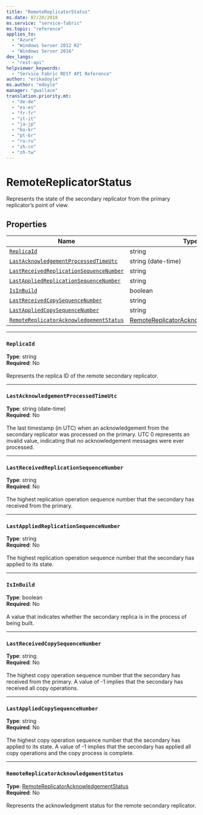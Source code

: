 ```yaml
---
title: "RemoteReplicatorStatus"
ms.date: 07/20/2018
ms.service: "service-fabric"
ms.topic: "reference"
applies_to: 
  - "Azure"
  - "Windows Server 2012 R2"
  - "Windows Server 2016"
dev_langs: 
  - "rest-api"
helpviewer_keywords: 
  - "Service Fabric REST API Reference"
author: "erikadoyle"
ms.author: "edoyle"
manager: "gwallace"
translation.priority.mt: 
  - "de-de"
  - "es-es"
  - "fr-fr"
  - "it-it"
  - "ja-jp"
  - "ko-kr"
  - "pt-br"
  - "ru-ru"
  - "zh-cn"
  - "zh-tw"
---
```

# RemoteReplicatorStatus

Represents the state of the secondary replicator from the primary replicator’s point of view.


## Properties
| Name | Type | Required |
| --- | --- | --- |
| [`ReplicaId`](#replicaid) | string | No |
| [`LastAcknowledgementProcessedTimeUtc`](#lastacknowledgementprocessedtimeutc) | string (date-time) | No |
| [`LastReceivedReplicationSequenceNumber`](#lastreceivedreplicationsequencenumber) | string | No |
| [`LastAppliedReplicationSequenceNumber`](#lastappliedreplicationsequencenumber) | string | No |
| [`IsInBuild`](#isinbuild) | boolean | No |
| [`LastReceivedCopySequenceNumber`](#lastreceivedcopysequencenumber) | string | No |
| [`LastAppliedCopySequenceNumber`](#lastappliedcopysequencenumber) | string | No |
| [`RemoteReplicatorAcknowledgementStatus`](#remotereplicatoracknowledgementstatus) | [RemoteReplicatorAcknowledgementStatus](sfclient-v63-model-remotereplicatoracknowledgementstatus.md) | No |

____
### `ReplicaId`
__Type__: string <br/>
__Required__: No<br/>
<br/>
Represents the replica ID of the remote secondary replicator.

____
### `LastAcknowledgementProcessedTimeUtc`
__Type__: string (date-time) <br/>
__Required__: No<br/>
<br/>
The last timestamp (in UTC) when an acknowledgement from the secondary replicator was processed on the primary.
UTC 0 represents an invalid value, indicating that no acknowledgement messages were ever processed.


____
### `LastReceivedReplicationSequenceNumber`
__Type__: string <br/>
__Required__: No<br/>
<br/>
The highest replication operation sequence number that the secondary has received from the primary.

____
### `LastAppliedReplicationSequenceNumber`
__Type__: string <br/>
__Required__: No<br/>
<br/>
The highest replication operation sequence number that the secondary has applied to its state.

____
### `IsInBuild`
__Type__: boolean <br/>
__Required__: No<br/>
<br/>
A value that indicates whether the secondary replica is in the process of being built.

____
### `LastReceivedCopySequenceNumber`
__Type__: string <br/>
__Required__: No<br/>
<br/>
The highest copy operation sequence number that the secondary has received from the primary.
A value of -1 implies that the secondary has received all copy operations.


____
### `LastAppliedCopySequenceNumber`
__Type__: string <br/>
__Required__: No<br/>
<br/>
The highest copy operation sequence number that the secondary has applied to its state.
A value of -1 implies that the secondary has applied all copy operations and the copy process is complete.


____
### `RemoteReplicatorAcknowledgementStatus`
__Type__: [RemoteReplicatorAcknowledgementStatus](sfclient-v63-model-remotereplicatoracknowledgementstatus.md) <br/>
__Required__: No<br/>
<br/>
Represents the acknowledgment status for the remote secondary replicator.
